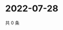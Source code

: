 # 2022-07-28

共 0 条

<!-- BEGIN WEIBO -->
<!-- 最后更新时间 Thu Jul 28 2022 02:02:20 GMT+0800 (China Standard Time) -->

<!-- END WEIBO -->
